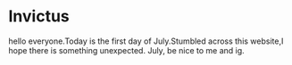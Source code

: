 # Invictus
hello everyone.Today is the first day of July.Stumbled across this website,I hope there is something unexpected.
July, be nice to me and ig.
